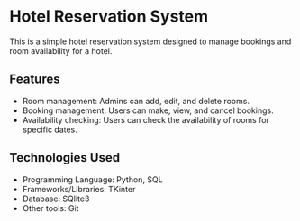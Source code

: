 # Hotel Reservation System

This is a simple hotel reservation system designed to manage bookings and room availability for a hotel.

## Features

- Room management: Admins can add, edit, and delete rooms.
- Booking management: Users can make, view, and cancel bookings.
- Availability checking: Users can check the availability of rooms for specific dates.

## Technologies Used

- Programming Language: Python, SQL
- Frameworks/Libraries: TKinter
- Database: SQlite3
- Other tools: Git

